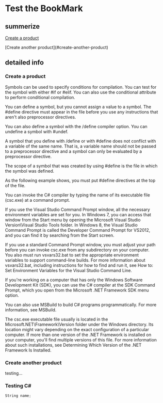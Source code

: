 # Test the BookMark

## summerize
[Create a product](#create-product)
<p/>
[Create another product](#create-another-product)


## detailed info

### <a name="create-product"></a> Create a product

Symbols can be used to specify conditions for compilation. You can test for the symbol with either #if or #elif. You can also use the conditional attribute to perform conditional compilation.

You can define a symbol, but you cannot assign a value to a symbol. The #define directive must appear in the file before you use any instructions that aren't also preprocessor directives.

You can also define a symbol with the /define compiler option. You can undefine a symbol with #undef.

A symbol that you define with /define or with #define does not conflict with a variable of the same name. That is, a variable name should not be passed to a preprocessor directive and a symbol can only be evaluated by a preprocessor directive.

The scope of a symbol that was created by using #define is the file in which the symbol was defined.

As the following example shows, you must put #define directives at the top of the file.

You can invoke the C# compiler by typing the name of its executable file (csc.exe) at a command prompt.

If you use the Visual Studio Command Prompt window, all the necessary environment variables are set for you. In Windows 7, you can access that window from the Start menu by opening the Microsoft Visual Studio Version\Visual Studio Tools folder. In Windows 8, the Visual Studio Command Prompt is called the Developer Command Prompt for VS2012, and you can find it by searching from the Start screen.

If you use a standard Command Prompt window, you must adjust your path before you can invoke csc.exe from any subdirectory on your computer. You also must run vsvars32.bat to set the appropriate environment variables to support command-line builds. For more information about vsvars32.bat, including instructions for how to find and run it, see How to: Set Environment Variables for the Visual Studio Command Line.

If you're working on a computer that has only the Windows Software Development Kit (SDK), you can use the C# compiler at the SDK Command Prompt, which you open from the Microsoft .NET Framework SDK menu option.

You can also use MSBuild to build C# programs programmatically. For more information, see MSBuild.

The csc.exe executable file usually is located in the Microsoft.NET\Framework\Version folder under the Windows directory. Its location might vary depending on the exact configuration of a particular computer. If more than one version of the .NET Framework is installed on your computer, you'll find multiple versions of this file. For more information about such installations, see Determining Which Version of the .NET Framework Is Installed.


### <a name="create-another-product"></a> Create another product

testing...

### <a name="testing-C#"></a> Testing C#

```c#
String name;
```

